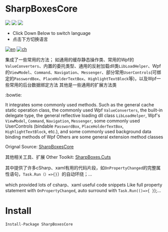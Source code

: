 # SharpBoxesCore
[![](https://img.shields.io/github/issues/dumbnessrf/SharpBoxesCore.svg)](https://github.com/zhouie/markdown-emoji/issues)
[![](https://img.shields.io/github/forks/dumbnessrf/SharpBoxesCore.svg)](https://github.com/zhouie/markdown-emoji/network) 
[![](https://img.shields.io/github/stars/dumbnessrf/SharpBoxesCore.svg)](https://github.com/zhouie/markdown-emoji/stargazers)

- Click Down Below to switch language
- 点击下方切换语言

[![en](https://img.shields.io/badge/lang-en-red.svg)](https://github.com/dumbnessrf/SharpBoxes/blob/main/readme.en.md)
[![ch](https://img.shields.io/badge/lang-zh-yellow.svg)](https://github.com/dumbnessrf/SharpBoxes/blob/main/readme.zh.md)


集成了一些常用的方法；
如通用的缓存静态操作类、常用的Wpf的`ValueConverters`、内置的委托类型、通用的反射加载dll类`LibLoadHelper`、Wpf的`ViewModel`、`Command`、`Navigation`、`Messenger`、部分常用`UserControls`(可绑定的`PasswordBox`、`PlaceHolderTextBox`、`HighlightTextBlock`等)，以及Wpf一些常用的后台数据绑定方法
其他是一些通用的扩展方法类

:bowtie:

It integrates some commonly used methods.
Such as the general cache static operation class, the commonly used Wpf `ValueConverters`, the built-in delegate type, the general reflective loading dll class `LibLoadHelper`, Wpf's `ViewModel`, `Command`, `Navigation`, `Messenger`, some commonly used UserControls (bindable `PasswordBox`, `PlaceHolderTextBox`, `HighlightTextBlock`, etc.), and some commonly used background data binding methods of Wpf
Others are some general extension method classes

Orignal Source:
[SharpBoxesCore](https://github.com/dumbnessrf/SharpBoxesCore)

其他相关工具、扩展
Other Toolkit:
[SharpBoxes.Cuts](https://marketplace.visualstudio.com/items?itemName=dumbnessrf.SharpBoxes)

其中提供了许多cSharp、xaml有用的代码片段，如`OnPropertyChanged`的完整属性语句，`Task.Run（）=>{}`）的自动环绕；…

which provided lots of csharp、xaml useful code snippets Like full property statement with `OnPropertyChanged`, auto surround with `Task.Run(()=>{ }`);...
# Install
```shell
Install-Package SharpBoxesCore
```

